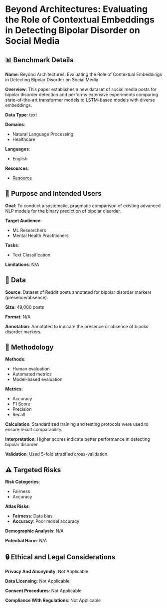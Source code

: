 # Beyond Architectures: Evaluating the Role of Contextual Embeddings in Detecting Bipolar Disorder on Social Media

## 📊 Benchmark Details

**Name**: Beyond Architectures: Evaluating the Role of Contextual Embeddings in Detecting Bipolar Disorder on Social Media

**Overview**: This paper establishes a new dataset of social media posts for bipolar disorder detection and performs extensive experiments comparing state-of-the-art transformer models to LSTM-based models with diverse embeddings.

**Data Type**: text

**Domains**:
- Natural Language Processing
- Healthcare

**Languages**:
- English

**Resources**:
- [Resource](N/A)

## 🎯 Purpose and Intended Users

**Goal**: To conduct a systematic, pragmatic comparison of existing advanced NLP models for the binary prediction of bipolar disorder.

**Target Audience**:
- ML Researchers
- Mental Health Practitioners

**Tasks**:
- Text Classification

**Limitations**: N/A

## 💾 Data

**Source**: Dataset of Reddit posts annotated for bipolar disorder markers (presence/absence).

**Size**: 49,000 posts

**Format**: N/A

**Annotation**: Annotated to indicate the presence or absence of bipolar disorder markers.

## 🔬 Methodology

**Methods**:
- Human evaluation
- Automated metrics
- Model-based evaluation

**Metrics**:
- Accuracy
- F1 Score
- Precision
- Recall

**Calculation**: Standardized training and testing protocols were used to ensure result comparability.

**Interpretation**: Higher scores indicate better performance in detecting bipolar disorder.

**Validation**: Used 5-fold stratified cross-validation.

## ⚠️ Targeted Risks

**Risk Categories**:
- Fairness
- Accuracy

**Atlas Risks**:
- **Fairness**: Data bias
- **Accuracy**: Poor model accuracy

**Demographic Analysis**: N/A

**Potential Harm**: N/A

## 🔒 Ethical and Legal Considerations

**Privacy And Anonymity**: Not Applicable

**Data Licensing**: Not Applicable

**Consent Procedures**: Not Applicable

**Compliance With Regulations**: Not Applicable

